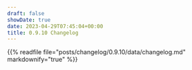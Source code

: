 ```yaml
---
draft: false
showDate: true
date: 2023-04-29T07:45:04+00:00
title: 0.9.10 Changelog
---
```


{{% readfile file="posts/changelog/0.9.10/data/changelog.md" markdownify="true" %}}